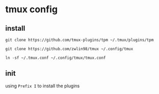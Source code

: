 # tmux config

## install

```
git clone https://github.com/tmux-plugins/tpm ~/.tmux/plugins/tpm

git clone https://github.com/zwlin98/tmux ~/.config/tmux

ln -sf ~/.tmux.conf ~/.config/tmux/tmux.conf
```

## init
using `Prefix I` to install the plugins


